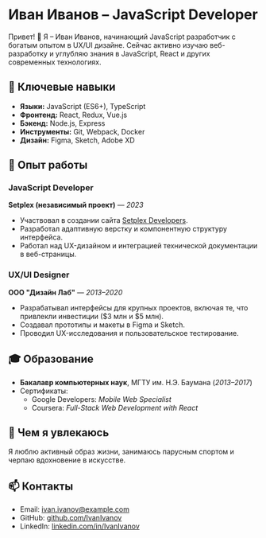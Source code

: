 # Иван Иванов – JavaScript Developer

Привет! 👋 Я – Иван Иванов, начинающий JavaScript разработчик с богатым опытом в UX/UI дизайне. Сейчас активно изучаю веб-разработку и углубляю знания в JavaScript, React и других современных технологиях.  

## 🔑 Ключевые навыки  
- **Языки:** JavaScript (ES6+), TypeScript  
- **Фронтенд:** React, Redux, Vue.js  
- **Бэкенд:** Node.js, Express  
- **Инструменты:** Git, Webpack, Docker  
- **Дизайн:** Figma, Sketch, Adobe XD  

## 💼 Опыт работы  

### JavaScript Developer  
**Setplex (независимый проект)** — *2023*  
- Участвовал в создании сайта [Setplex Developers](https://setplex.com/developers-dev/index.html).  
- Разработал адаптивную верстку и компонентную структуру интерфейса.  
- Работал над UX-дизайном и интеграцией технической документации в веб-страницы.  

### UX/UI Designer  
**ООО "Дизайн Лаб"** — *2013–2020*  
- Разрабатывал интерфейсы для крупных проектов, включая те, что привлекли инвестиции ($3 млн и $5 млн).  
- Создавал прототипы и макеты в Figma и Sketch.  
- Проводил UX-исследования и пользовательское тестирование.  

## 🎓 Образование  
- **Бакалавр компьютерных наук**, МГТУ им. Н.Э. Баумана (*2013–2017*)  
- Сертификаты:  
  - Google Developers: *Mobile Web Specialist*  
  - Coursera: *Full-Stack Web Development with React*  

## 🌱 Чем я увлекаюсь  
Я люблю активный образ жизни, занимаюсь парусным спортом и черпаю вдохновение в искусстве.  

## 📫 Контакты  
- Email: ivan.ivanov@example.com  
- GitHub: [github.com/IvanIvanov](https://github.com/IvanIvanov)  
- LinkedIn: [linkedin.com/in/IvanIvanov](https://linkedin.com/in/IvanIvanov)  
